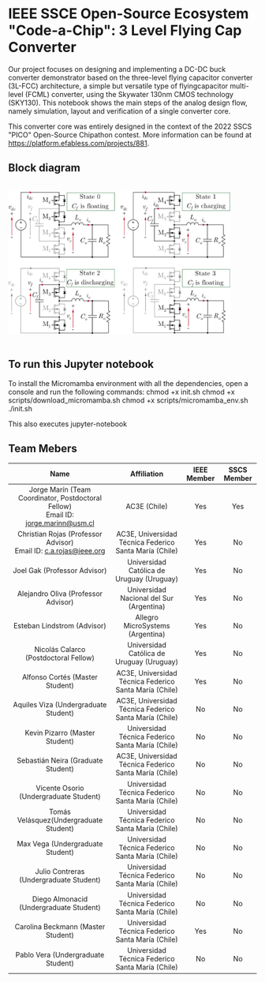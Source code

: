 # IEEE SSCE Open-Source Ecosystem "Code-a-Chip": 3 Level Flying Cap Converter

Our project focuses on designing and implementing a DC-DC buck converter demonstrator based on the three-level flying capacitor converter (3L-FCC) architecture, a simple but versatile type of flyingcapacitor multi-level (FCML) converter, using the Skywater 130nm CMOS technology (SKY130). This notebook shows the main steps of the analog design flow, namely simulation, layout and verification of a single converter core.

This converter core was entirely designed in the context of the 2022 SSCS "PICO" Open-Source Chipathon contest. More information can be found at https://platform.efabless.com/projects/881.


## Block diagram

</br>

<div>
<img src="Images/3LFC_states.png" width="450"/>
</div>

</br> 


## To run this Jupyter notebook

To install the Micromamba environment with all the dependencies, open a console and run the following commands:
chmod +x init.sh
chmod +x scripts/download_micromamba.sh
chmod +x scripts/micromamba_env.sh
./init.sh

This also executes jupyter-notebook

## Team Mebers 

|Name|Affiliation|IEEE Member|SSCS Member|
|:--:|:----------:|:----------:|:----------:|
| Jorge Marín (Team Coordinator, Postdoctoral Fellow) <br /> Email ID: jorge.marinn@usm.cl|AC3E (Chile)| Yes |Yes|
| Christian Rojas (Professor Advisor) <br /> Email ID: c.a.rojas@ieee.org|AC3E, Universidad Técnica Federico Santa María (Chile)| Yes |No|
| Joel Gak (Professor Advisor) |Universidad Católica de Uruguay (Uruguay)| Yes |No|
| Alejandro Oliva (Professor Advisor) |Universidad Nacional del Sur (Argentina)| Yes |No|
| Esteban Lindstrom (Advisor) |Allegro MicroSystems (Argentina)| Yes |No|
| Nicolás Calarco (Postdoctoral Fellow) |Universidad Católica de Uruguay (Uruguay)| Yes |No|
| Alfonso Cortés (Master Student) |AC3E, Universidad Técnica Federico Santa María (Chile)| Yes |No|
| Aquiles Viza (Undergraduate Student) |AC3E, Universidad Técnica Federico Santa María (Chile)| No |No|
| Kevin Pizarro (Master Student) |Universidad Técnica Federico Santa María (Chile)| No |No|
| Sebastián Neira (Graduate Student) |AC3E, Universidad Técnica Federico Santa María (Chile)| No |No|
| Vicente Osorio (Undergraduate Student) |Universidad Técnica Federico Santa María (Chile)| No |No|
| Tomás Velásquez(Undergraduate Student) |Universidad Técnica Federico Santa María (Chile)| No |No|
| Max Vega (Undergraduate Student) |Universidad Técnica Federico Santa María (Chile)| No |No|
| Julio Contreras (Undergraduate Student) |Universidad Técnica Federico Santa María (Chile)| No |No|
| Diego Almonacid (Undergraduate Student) |Universidad Técnica Federico Santa María (Chile)| No |No|
| Carolina Beckmann (Master Student) |Universidad Técnica Federico Santa María (Chile)| Yes |No|
| Pablo Vera (Undergraduate Student) |Universidad Técnica Federico Santa María (Chile)| No |No|
